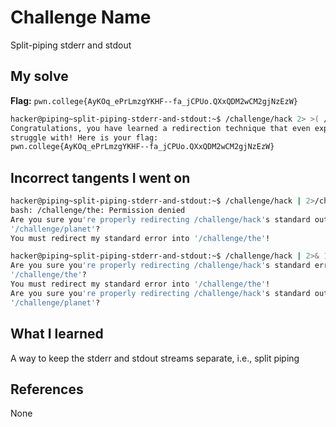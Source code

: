# Challenge Name
Split-piping stderr and stdout

## My solve
**Flag:** `pwn.college{AyKOq_ePrLmzgYKHF--fa_jCPUo.QXxQDM2wCM2gjNzEzW}`

```bash
hacker@piping~split-piping-stderr-and-stdout:~$ /challenge/hack 2> >( /challenge/the ) | /challenge/planet
Congratulations, you have learned a redirection technique that even experts
struggle with! Here is your flag:
pwn.college{AyKOq_ePrLmzgYKHF--fa_jCPUo.QXxQDM2wCM2gjNzEzW}
```

## Incorrect tangents I went on
```bash
hacker@piping~split-piping-stderr-and-stdout:~$ /challenge/hack | 2>/challenge/the >(/challenge/planet)
bash: /challenge/the: Permission denied
Are you sure you're properly redirecting /challenge/hack's standard output into
'/challenge/planet'?
You must redirect my standard error into '/challenge/the'!
```
```bash
hacker@piping~split-piping-stderr-and-stdout:~$ /challenge/hack | 2>& 1 | /challenge/the >(/challenge/planet)
Are you sure you're properly redirecting /challenge/hack's standard error into
'/challenge/the'?
You must redirect my standard error into '/challenge/the'!
Are you sure you're properly redirecting /challenge/hack's standard output into
'/challenge/planet'?
```

## What I learned
A way to keep the stderr and stdout streams separate, i.e., split piping

## References 
None
